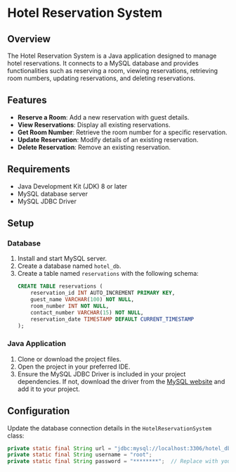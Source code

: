# Hotel Reservation System

## Overview
The Hotel Reservation System is a Java application designed to manage hotel reservations. It connects to a MySQL database and provides functionalities such as reserving a room, viewing reservations, retrieving room numbers, updating reservations, and deleting reservations.

## Features
- **Reserve a Room**: Add a new reservation with guest details.
- **View Reservations**: Display all existing reservations.
- **Get Room Number**: Retrieve the room number for a specific reservation.
- **Update Reservation**: Modify details of an existing reservation.
- **Delete Reservation**: Remove an existing reservation.

## Requirements
- Java Development Kit (JDK) 8 or later
- MySQL database server
- MySQL JDBC Driver

## Setup

### Database
1. Install and start MySQL server.
2. Create a database named `hotel_db`.
3. Create a table named `reservations` with the following schema:
    ```sql
    CREATE TABLE reservations (
        reservation_id INT AUTO_INCREMENT PRIMARY KEY,
        guest_name VARCHAR(100) NOT NULL,
        room_number INT NOT NULL,
        contact_number VARCHAR(15) NOT NULL,
        reservation_date TIMESTAMP DEFAULT CURRENT_TIMESTAMP
    );
    ```

### Java Application
1. Clone or download the project files.
2. Open the project in your preferred IDE.
3. Ensure the MySQL JDBC Driver is included in your project dependencies. If not, download the driver from the [MySQL website](https://dev.mysql.com/downloads/connector/j/) and add it to your project.

## Configuration
Update the database connection details in the `HotelReservationSystem` class:
```java
private static final String url = "jdbc:mysql://localhost:3306/hotel_db";
private static final String username = "root";
private static final String password = "********";  // Replace with your MySQL password
